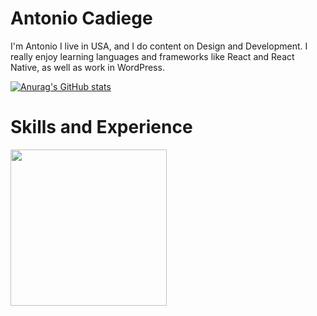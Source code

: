 # Antonio Cadiege

I'm Antonio I live in USA, and I do content on Design and Development. I really enjoy learning languages and frameworks like React and React Native, as well as work in WordPress.

[![Anurag's GitHub stats](https://github-readme-stats.vercel.app/api?username=antoniocadiege)](https://github.com/anuraghazra/github-readme-stats)

# Skills and Experience
<img src="https://github.com/user-attachments/assets/b2b77626-41f3-42cb-a606-b646633cf472" width="250">

